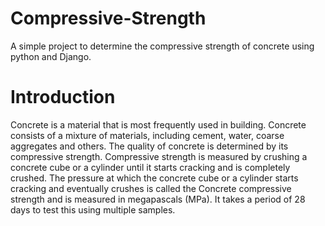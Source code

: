 # Compressive-Strength
A simple project to determine the compressive strength of concrete using python and Django.
# Introduction
Concrete is a material that is most frequently used in building. Concrete consists of a mixture of materials, including cement, water, coarse aggregates and others. The quality of concrete is determined by its compressive strength. Compressive strength is measured by crushing a concrete cube or a cylinder until it starts cracking and is completely crushed. The pressure at which the concrete cube or a cylinder starts cracking and eventually crushes is called the Concrete compressive strength and is measured in megapascals (MPa). It takes a period of 28 days to test this using multiple samples.
